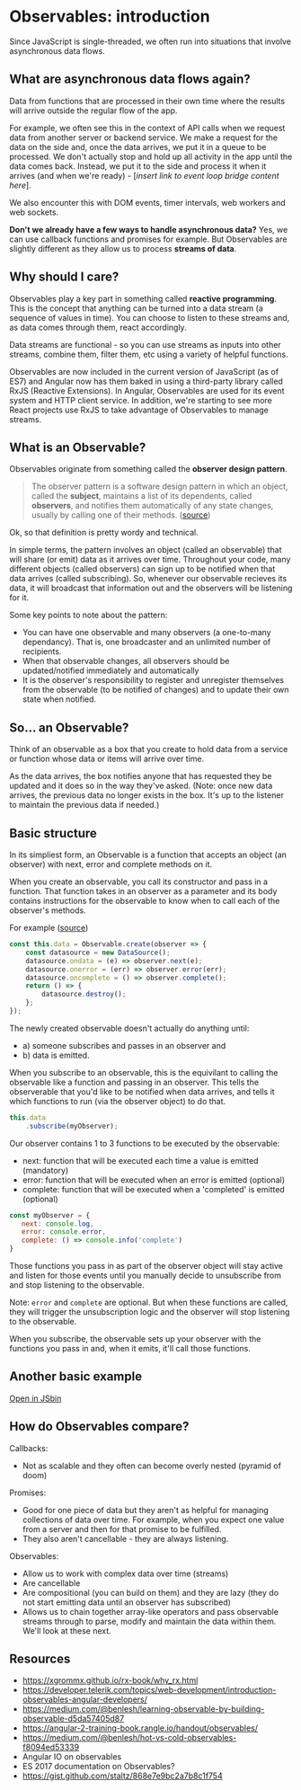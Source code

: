 # Observables: introduction

Since JavaScript is single-threaded, we often run into situations that involve asynchronous data flows.

## What are asynchronous data flows again? 
Data from functions that are processed in their own time where the results will arrive outside the regular flow of the app. 

For example, we often see this in the context of API calls when we request data from another server or backend service. We make a request for the data on the side and, once the data arrives, we put it in a queue to be processed. We don't actually stop and hold up all activity in the app until the data comes back. Instead, we put it to the side and process it when it arrives (and when we're ready) - [*insert link to event loop bridge content here*].

We also encounter this with DOM events, timer intervals, web workers and web sockets.

**Don't we already have a few ways to handle asynchronous data?** 
Yes, we can use callback functions and promises for example. But Observables are slightly different as they allow us to process **streams of data**.

## Why should I care?

Observables play a key part in something called **reactive programming**. This is the concept that anything can be turned into a data stream (a sequence of values in time). You can choose to listen to these streams and, as data comes through them, react accordingly. 

Data streams are functional - so you can use streams as inputs into other streams, combine them, filter them, etc using a variety of helpful functions. 

Observables are now included in the current version of JavaScript (as of ES7) and Angular now has them baked in using a third-party library called RxJS (Reactive Extensions). In Angular, Observables are used for its event system and HTTP client service. In addition, we're starting to see more React projects use RxJS to take advantage of Observables to manage streams.

## What is an Observable?

Observables originate from something called the **observer design pattern**. 

> The observer pattern is a software design pattern in which an object, called the **subject**, maintains a list of its dependents, called **observers**, and notifies them automatically of any state changes, usually by calling one of their methods. ([source](https://en.wikipedia.org/wiki/Observer_pattern)) 

Ok, so that definition is pretty wordy and technical. 

In simple terms, the pattern involves an object (called an observable) that will share (or emit) data as it arrives over time. Throughout your code, many different objects (called observers) can sign up to be notified when that data arrives (called subscribing). So, whenever our observable recieves its data, it will broadcast that information out and the observers will be listening for it.  

Some key points to note about the pattern:

- You can have one observable and many observers (a one-to-many dependancy). That is, one broadcaster and an unlimited number of recipients.
- When that observable changes, all observers should be updated/notified immediately and automatically
- It is the observer's responsibility to register and unregister themselves from the observable (to be notified of changes) and to update their own state when notified.

## So... an Observable?

Think of an observable as a box that you create to hold data from a service or function whose data or items will arrive over time. 

As the data arrives, the box notifies anyone that has requested they be updated and it does so in the way they've asked. (Note: once new data arrives, the previous data no longer exists in the box. It's up to the listener to maintain the previous data if needed.)  

## Basic structure

In its simpliest form, an Observable is a function that accepts an object (an observer) with next, error and complete methods on it. 

When you create an observable, you call its constructor and pass in a function. That function takes in an observer as a parameter and its body contains instructions for the observable to know when to call each of the observer's methods. 

For example ([source](https://medium.com/@benlesh/learning-observable-by-building-observable-d5da57405d87))

```javascript
const this.data = Observable.create(observer => {
    const datasource = new DataSource();
    datasource.ondata = (e) => observer.next(e);
    datasource.onerror = (err) => observer.error(err);
    datasource.oncomplete = () => observer.complete();
    return () => {
        datasource.destroy();
    };
});
```

The newly created observable doesn't actually do anything until: 
- a) someone subscribes and passes in an observer and 
- b) data is emitted.

When you subscribe to an observable, this is the equivilant to calling the observable like a function and passing in an observer. This tells the observerable that you'd like to be notified when data arrives, and tells it which functions to run (via the observer object) to do that.

```javascript
this.data
    .subscribe(myObserver);
```

Our observer contains 1 to 3 functions to be executed by the observable:
 - next: function that will be executed each time a value is emitted (mandatory) 
 - error: function that will be executed when an error is emitted (optional)
 - complete: function that will be executed when a 'completed' is emitted (optional)

 ```javascript
const myObserver = {
    next: console.log,
    error: console.error,
    complete: () => console.info('complete')
}
```

Those functions you pass in as part of the observer object will stay active and listen for those events until you manually decide to unsubscribe from and stop listening to the observable.

Note: `error` and `complete` are optional. But when these functions are called, they will trigger the unsubscription logic and the observer will stop listening to the observable.

When you subscribe, the observable sets up your observer with the functions you pass in and, when it emits, it'll call those functions.

## Another basic example 

[Open in JSbin](https://jsbin.com/penicovixi/edit?js,console)

## How do Observables compare?

Callbacks:
- Not as scalable and they often can become overly nested (pyramid of doom)

Promises:
- Good for one piece of data but they aren't as helpful for managing collections of data over time. For example, when you expect one value from a server and then for that promise to be fulfilled. 
- They also aren't cancellable - they are always listening.

Observables:
- Allow us to work with complex data over time (streams)
- Are cancellable
- Are compositional (you can build on them) and they are lazy (they do not start emitting data until an observer has subscribed)
- Allows us to chain together array-like operators and pass observable streams through to parse, modify and maintain the data within them. We'll look at these next.

## Resources

- https://xgrommx.github.io/rx-book/why_rx.html
- https://developer.telerik.com/topics/web-development/introduction-observables-angular-developers/
- https://medium.com/@benlesh/learning-observable-by-building-observable-d5da57405d87
- https://angular-2-training-book.rangle.io/handout/observables/
- https://medium.com/@benlesh/hot-vs-cold-observables-f8094ed53339
- Angular IO on observables
- ES 2017 documentation on Observables?
- https://gist.github.com/staltz/868e7e9bc2a7b8c1f754
